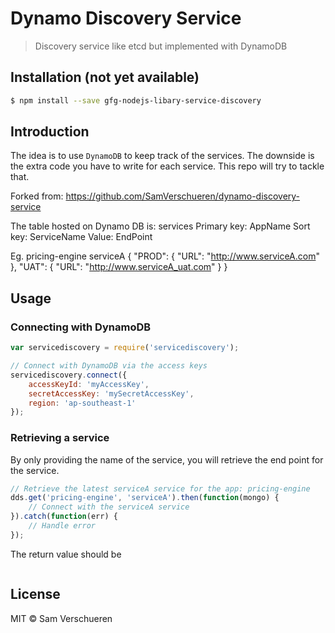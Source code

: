 # Dynamo Discovery Service

> Discovery service like etcd but implemented with DynamoDB

## Installation (not yet available)

```bash
$ npm install --save gfg-nodejs-libary-service-discovery
```

## Introduction


The idea is to use `DynamoDB` to keep track of the services. The downside is the extra code you have to write for 
each service. This repo will try to tackle that.

Forked from: https://github.com/SamVerschueren/dynamo-discovery-service

The table hosted on Dynamo DB is: services
Primary key: AppName
Sort key: ServiceName
Value: EndPoint

Eg.
pricing-engine
serviceA
{
    "PROD": {
      "URL": "http://www.serviceA.com"
    },
    "UAT": {
      "URL": "http://www.serviceA_uat.com"
    }
  }

## Usage

### Connecting with DynamoDB

```javascript
var servicediscovery = require('servicediscovery');

// Connect with DynamoDB via the access keys
servicediscovery.connect({
    accessKeyId: 'myAccessKey',
    secretAccessKey: 'mySecretAccessKey',
    region: 'ap-southeast-1'
});
```

### Retrieving a service

By only providing the name of the service, you will retrieve the end point for the service.

```javascript
// Retrieve the latest serviceA service for the app: pricing-engine
dds.get('pricing-engine', 'serviceA').then(function(mongo) {
    // Connect with the serviceA service
}).catch(function(err) {
    // Handle error
});
```

The return value should be

```javascript

```

## License

MIT © Sam Verschueren
